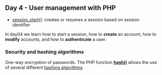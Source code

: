 ## Day 4 - User management with PHP

- [session_start()](https://www.php.net/manual/en/function.session-start.php): creates or resumes a session based on session identifier

In day04 we learn how to start a session, how to __create__ an account, how to __modify__ accounts, and how to __authenticate__ a user.

### Security and hashing algorithms

One-way encryption of passwords. The PHP function __[hash()](https://www.php.net/manual/en/function.hash.php)__ allows the use of several different [hashing algorithms](https://www.php.net/manual/en/function.hash-algos.php).  

